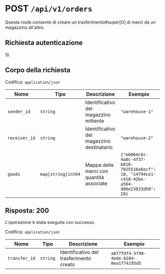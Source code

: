 # POST `/api/v1/orders`

Questa route consente di creare un trasferimento#super[G] di merci da un magazzino all'altro.

## Richiesta autenticazione

Si.

## Corpo della richiesta

Codifica: `application/json`

<!--raw-typst
#figure(
   table(
        columns: (1fr, 1.5fr, 2fr, 4fr),
        inset: 5pt,
        align: horizon,
        table.header(
            [#text(fill:white)[Nome]],
            [#text(fill:white)[Tipo]],
            [#text(fill:white)[Descrizione]],
            [#text(fill:white)[Esempio]],
        ),
        [`sender_id`], [`string`], [Identificativo del magazzino mittente], [`"warehouse-1"`],
        [`receiver_id`], [`string`], [Identificativo del magazzino destinatario], [`"warehouse-2"`],
        [`goods`], [`map[string]int64`], [Mappa delle merci con quantità associate], [`{"e6064c0c-4a0c-4f37-b810-7025510a6ecf": 10, "14794ce1-c418-42be-a564-d66e23833db8": 20}`],
   ),
   caption: [Corpo della richiesta di POST `/api/v1/orders`],
)
-->

<!--typst-begin-exclude-->
| Nome | Tipo | Descrizione | Esempio |
| ------------- | ------------------ | ----------------------------------------- | ------------------------------------------------------------------------------------------ |
| `sender_id` | `string` | Identificativo del magazzino mittente | `"warehouse-1"` |
| `receiver_id` | `string` | Identificativo del magazzino destinatario | `"warehouse-2"` |
| `goods` | `map[string]int64` | Mappa delle merci con quantità associate | `{"e6064c0c-4a0c-4f37-b810-7025510a6ecf": 10, "14794ce1-c418-42be-a564-d66e23833db8": 20}` |
<!--typst-end-exclude-->
## Risposta: 200

L'operazione è stata eseguita con successo.

Codifica: `application/json`

<!--raw-typst
#figure(
   table(
        columns: (1fr, 1fr, 2fr, 4fr),
        inset: 5pt,
        align: horizon,
        table.header(
            [#text(fill:white)[Nome]],
            [#text(fill:white)[Tipo]],
            [#text(fill:white)[Descrizione]],
            [#text(fill:white)[Esempio]],
        ),
        [`transfer_id`], [`string`], [Identificativo del trasferimento creato],[`a877f9f4-5f98-4ede-8284-8ea1f74195d5`],
   ),
   caption: [Risposta di POST `/api/v1/orders`],
)
-->

<!--typst-begin-exclude-->
| Nome | Tipo | Descrizione | Esempio |
| ------------- | -------- | --------------------------------------- | -------------------------------------- |
| `transfer_id` | `string` | Identificativo del trasferimento creato | `a877f9f4-5f98-4ede-8284-8ea1f74195d5` |
<!--typst-end-exclude-->
